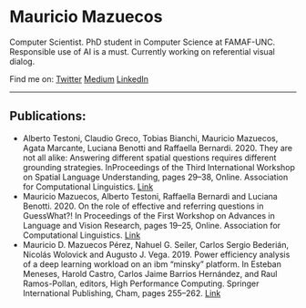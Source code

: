 # Mauricio Mazuecos

Computer Scientist. PhD student in Computer Science at FAMAF-UNC. Responsible use of AI is a must. Currently working on referential visual dialog.

Find me on:
[Twitter](https://twitter.com/maury_green)
[Medium](https://maurygreen.medium.com/)
[LinkedIn](https://www.linkedin.com/in/mauricio-mazuecos-56b699133/)
___

## Publications:
  
  - Alberto Testoni, Claudio Greco, Tobias Bianchi, Mauricio Mazuecos, Agata Marcante, Luciana Benotti and Raffaella Bernardi. 2020. They are not all alike: Answering different spatial questions requires different grounding strategies. InProceedings of the Third International Workshop on Spatial Language Understanding,  pages 29–38, Online. Association for Computational Linguistics. [Link](https://www.aclweb.org/anthology/2020.splu-1.4/)
  - Mauricio Mazuecos, Alberto Testoni, Raffaella Bernardi and Luciana Benotti. 2020. On the role of effective and referring questions in GuessWhat?! In Proceedings of the First Workshop on Advances in Language and Vision Research, pages 19–25, Online. Association for Computational Linguistics. [Link](https://www.aclweb.org/anthology/2020.alvr-1.4/)
  - Mauricio D. Mazuecos Pérez, Nahuel G. Seiler, Carlos Sergio Bederián, Nicolás Wolovick and Augusto J. Vega. 2019. Power efficiency analysis of a deep learning workload on an ibm “minsky” platform. In Esteban Meneses, Harold Castro, Carlos Jaime Barrios Hernández, and Raul Ramos-Pollan, editors, High Performance Computing. Springer International Publishing, Cham, pages 255–262. [Link](https://cs.famaf.unc.edu.ar/~nicolasw/GPGPU/CARLA_2018_paper_36.pdf)
